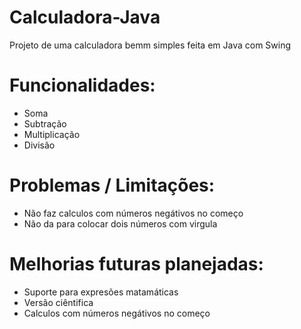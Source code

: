 # Calculadora-Java
Projeto de uma calculadora bemm simples feita em Java com Swing

# Funcionalidades:
- Soma
- Subtração
- Multiplicação
- Divisão

# Problemas / Limitações:
- Não faz calculos com números negátivos no começo
- Não da para colocar dois números com virgula

# Melhorias futuras planejadas:

- Suporte para expresões matamáticas
- Versão ciêntifica
- Calculos com números negátivos no começo